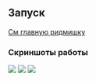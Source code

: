 
## Запуск
[См главную ридмишку](../README.md)


### Скриншоты работы
<image src="screenshots/1.png">

<image src="screenshots/2.png">

<image src="screenshots/3.png">